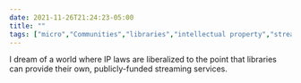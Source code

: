 ```yaml
---
date: 2021-11-26T21:24:23-05:00
title: ""
tags: ["micro","Communities","libraries","intellectual property","streaming"]
---
```

I dream of a world where IP laws are liberalized to the point that libraries can provide their own, publicly-funded streaming services.
